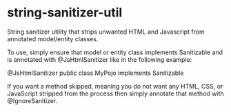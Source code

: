 string-sanitizer-util
=====================

String sanitizer utility that strips unwanted HTML and Javascript from annotated model/entity classes.

To use, simply ensure that model or entity class implements Sanitizable and is annotated with @JsHtmlSanitizer like in the following example:

@JsHtmlSanitizer
public class MyPojo implements Sanitizable

If you want a method skipped, meaning you do not want any HTML, CSS, or JavaScript stripped from the process then simply annotate that method with @IgnoreSanitizer.
